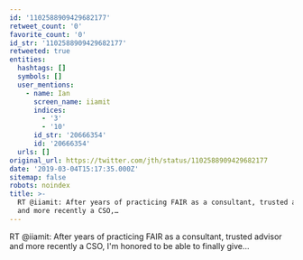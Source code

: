 ```yaml
---
id: '1102588909429682177'
retweet_count: '0'
favorite_count: '0'
id_str: '1102588909429682177'
retweeted: true
entities:
  hashtags: []
  symbols: []
  user_mentions:
    - name: Ian
      screen_name: iiamit
      indices:
        - '3'
        - '10'
      id_str: '20666354'
      id: '20666354'
  urls: []
original_url: https://twitter.com/jth/status/1102588909429682177
date: '2019-03-04T15:17:35.000Z'
sitemap: false
robots: noindex
title: >-
  RT @iiamit: After years of practicing FAIR as a consultant, trusted advisor
  and more recently a CSO,…
---
```


RT @iiamit: After years of practicing FAIR as a consultant, trusted advisor and more recently a CSO, I'm honored to be able to finally give…